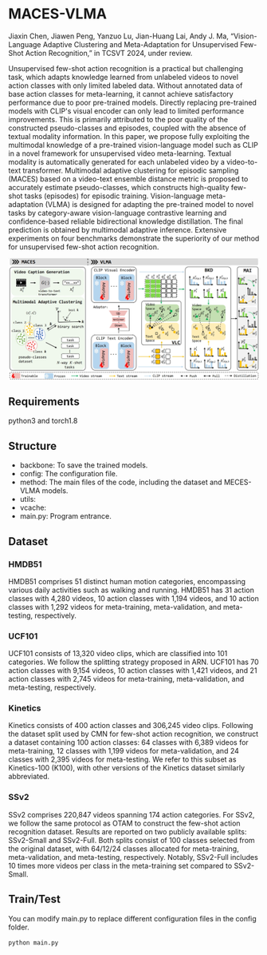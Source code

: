 # MACES-VLMA

Jiaxin Chen, Jiawen Peng, Yanzuo Lu, Jian-Huang Lai, Andy J. Ma, “Vision-Language Adaptive Clustering and Meta-Adaptation for Unsupervised Few-Shot Action Recognition,” in TCSVT 2024, under review.

Unsupervised few-shot action recognition is a practical but challenging task, which adapts knowledge learned from unlabeled videos to novel action classes with only limited labeled data. 
Without annotated data of base action classes for meta-learning, it cannot achieve satisfactory performance due to poor pre-trained models.
Directly replacing pre-trained models with CLIP's visual encoder can only lead to limited performance improvements.
This is primarily attributed to the poor quality of the constructed pseudo-classes and episodes, coupled with the absence of textual modality information.
In this paper, we propose fully exploiting the multimodal knowledge of a pre-trained vision-language model such as CLIP in a novel framework for unsupervised video meta-learning. 
Textual modality is automatically generated for each unlabeled video by a video-to-text transformer. 
Multimodal adaptive clustering for episodic sampling (MACES) based on a video-text ensemble distance metric is proposed to accurately estimate pseudo-classes, which constructs high-quality few-shot tasks (episodes) for episodic training. 
Vision-language meta-adaptation (VLMA) is designed for adapting the pre-trained model to novel tasks by category-aware vision-language contrastive learning and confidence-based reliable bidirectional knowledge distillation. 
The final prediction is obtained by multimodal adaptive inference. 
Extensive experiments on four benchmarks demonstrate the superiority of our method for unsupervised few-shot action recognition. 

![overview](assets/overview.png)

## Requirements

python3 and torch1.8

## Structure

- backbone: To save the trained models.
- config: The configuration file.
- method: The main files of the code, including the dataset and MECES-VLMA models.
- utils: 
- vcache:
- main.py: Program entrance.

## Dataset

### HMDB51

HMDB51 comprises 51 distinct human motion categories, encompassing various daily activities such as walking and running. 
HMDB51 has 31 action classes with 4,280 videos, 10 action classes with 1,194 videos, and 10 action classes with 1,292 videos for meta-training, meta-validation, and meta-testing, respectively.

### UCF101

UCF101 consists of 13,320 video clips, which are classified into 101 categories. 
We follow the splitting strategy proposed in ARN. 
UCF101 has 70 action classes with 9,154 videos, 10 action classes with 1,421 videos, and 21 action classes with 2,745 videos for meta-training, meta-validation, and meta-testing, respectively.

### Kinetics

Kinetics consists of 400 action classes and 306,245 video clips. 
Following the dataset split used by CMN for few-shot action recognition, we construct a dataset containing 100 action classes: 64 classes with 6,389 videos for meta-training, 12 classes with 1,199 videos for meta-validation, and 24 classes with 2,395 videos for meta-testing. 
We refer to this subset as Kinetics-100 (K100), with other versions of the Kinetics dataset similarly abbreviated.

### SSv2

SSv2 comprises 220,847 videos spanning 174 action categories. 
For SSv2, we follow the same protocol as OTAM to construct the few-shot action recognition dataset.
Results are reported on two publicly available splits: SSv2-Small and SSv2-Full. 
Both splits consist of 100 classes selected from the original dataset, with 64/12/24 classes allocated for meta-training, meta-validation, and meta-testing, respectively. Notably, SSv2-Full includes 10 times more videos per class in the meta-training set compared to SSv2-Small.


## Train/Test

You can modify main.py to replace different configuration files in the config folder.

```
python main.py
```






